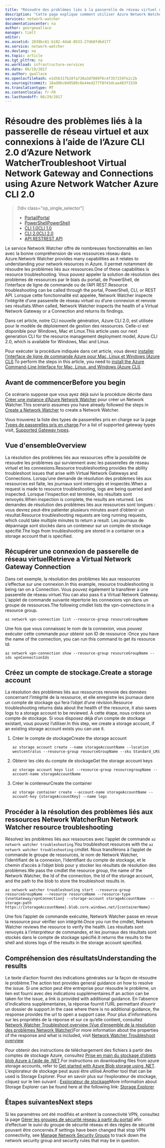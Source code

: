 ```yaml
---
title: "Résoudre des problèmes liés à la passerelle de réseau virtuel et aux connexions Azure - Azure CLI 2.0 | Microsoft Docs"
description: "Cette page explique comment utiliser Azure Network Watcher pour résoudre des problèmes liés à Azure CLI 2.0"
services: network-watcher
documentationcenter: na
author: georgewallace
manager: timlt
editor: 
ms.assetid: 2838bc61-b182-4da8-8533-27db8fdbd177
ms.service: network-watcher
ms.devlang: na
ms.topic: article
ms.tgt_pltfrm: na
ms.workload: infrastructure-services
ms.date: 06/19/2017
ms.author: gwallace
ms.openlocfilehash: e1d56317b10fa738a3d7089f6c4f357159fe2c2b
ms.sourcegitcommit: 18ad9bc049589c8e44ed277f8f43dcaa483f3339
ms.translationtype: MT
ms.contentlocale: fr-FR
ms.lasthandoff: 08/29/2017
---
```

# <a name="troubleshoot-virtual-network-gateway-and-connections-using-azure-network-watcher-azure-cli-20"></a><span data-ttu-id="52d64-103">Résoudre des problèmes liés à la passerelle de réseau virtuel et aux connexions à l’aide de l’Azure CLI 2.0 d’Azure Network Watcher</span><span class="sxs-lookup"><span data-stu-id="52d64-103">Troubleshoot Virtual Network Gateway and Connections using Azure Network Watcher Azure CLI 2.0</span></span>

> [!div class="op_single_selector"]
> - [<span data-ttu-id="52d64-104">Portail</span><span class="sxs-lookup"><span data-stu-id="52d64-104">Portal</span></span>](network-watcher-troubleshoot-manage-portal.md)
> - [<span data-ttu-id="52d64-105">PowerShell</span><span class="sxs-lookup"><span data-stu-id="52d64-105">PowerShell</span></span>](network-watcher-troubleshoot-manage-powershell.md)
> - [<span data-ttu-id="52d64-106">CLI 1.0</span><span class="sxs-lookup"><span data-stu-id="52d64-106">CLI 1.0</span></span>](network-watcher-troubleshoot-manage-cli-nodejs.md)
> - [<span data-ttu-id="52d64-107">CLI 2.0</span><span class="sxs-lookup"><span data-stu-id="52d64-107">CLI 2.0</span></span>](network-watcher-troubleshoot-manage-cli.md)
> - [<span data-ttu-id="52d64-108">API REST</span><span class="sxs-lookup"><span data-stu-id="52d64-108">REST API</span></span>](network-watcher-troubleshoot-manage-rest.md)

<span data-ttu-id="52d64-109">Le service Network Watcher offre de nombreuses fonctionnalités en lien avec la bonne compréhension de vos ressources réseau dans Azure.</span><span class="sxs-lookup"><span data-stu-id="52d64-109">Network Watcher provides many capabilities as it relates to understanding your network resources in Azure.</span></span> <span data-ttu-id="52d64-110">Il permet notamment de résoudre les problèmes liés aux ressources.</span><span class="sxs-lookup"><span data-stu-id="52d64-110">One of these capabilities is resource troubleshooting.</span></span> <span data-ttu-id="52d64-111">Vous pouvez appeler la solution de résolution des problèmes de ressources par le biais du portail, de PowerShell, de l’interface de ligne de commande ou de l’API REST.</span><span class="sxs-lookup"><span data-stu-id="52d64-111">Resource troubleshooting can be called through the portal, PowerShell, CLI, or REST API.</span></span> <span data-ttu-id="52d64-112">Lorsque cette fonctionnalité est appelée, Network Watcher inspecte l’intégrité d’une passerelle de réseau virtuel ou d’une connexion et renvoie ses résultats.</span><span class="sxs-lookup"><span data-stu-id="52d64-112">When called, Network Watcher inspects the health of a Virtual Network Gateway or a Connection and returns its findings.</span></span>

<span data-ttu-id="52d64-113">Dans cet article, notre CLI nouvelle génération, Azure CLI 2.0, est utilisée pour le modèle de déploiement de gestion des ressources. Celle-ci est disponible pour Windows, Mac et Linux.</span><span class="sxs-lookup"><span data-stu-id="52d64-113">This article uses our next generation CLI for the resource management deployment model, Azure CLI 2.0, which is available for Windows, Mac and Linux.</span></span>

<span data-ttu-id="52d64-114">Pour exécuter la procédure indiquée dans cet article, vous devez [installer l’interface de ligne de commande Azure pour Mac, Linux et Windows (Azure CLI)](https://docs.microsoft.com/en-us/cli/azure/install-az-cli2).</span><span class="sxs-lookup"><span data-stu-id="52d64-114">To perform the steps in this article, you need to [install the Azure Command-Line Interface for Mac, Linux, and Windows (Azure CLI)](https://docs.microsoft.com/en-us/cli/azure/install-az-cli2).</span></span>

## <a name="before-you-begin"></a><span data-ttu-id="52d64-115">Avant de commencer</span><span class="sxs-lookup"><span data-stu-id="52d64-115">Before you begin</span></span>

<span data-ttu-id="52d64-116">Ce scénario suppose que vous ayez déjà suivi la procédure décrite dans [Créer une instance d’Azure Network Watcher](network-watcher-create.md) pour créer un Network Watcher.</span><span class="sxs-lookup"><span data-stu-id="52d64-116">This scenario assumes you have already followed the steps in [Create a Network Watcher](network-watcher-create.md) to create a Network Watcher.</span></span>

<span data-ttu-id="52d64-117">Vous trouverez la liste des types de passerelles pris en charge sur la page [Types de passerelles pris en charge](network-watcher-troubleshoot-overview.md#supported-gateway-types).</span><span class="sxs-lookup"><span data-stu-id="52d64-117">For a list of supported gateway types visit, [Supported Gateway types](network-watcher-troubleshoot-overview.md#supported-gateway-types).</span></span>

## <a name="overview"></a><span data-ttu-id="52d64-118">Vue d'ensemble</span><span class="sxs-lookup"><span data-stu-id="52d64-118">Overview</span></span>

<span data-ttu-id="52d64-119">La résolution des problèmes liés aux ressources offre la possibilité de résoudre les problèmes qui surviennent avec les passerelles de réseau virtuel et les connexions.</span><span class="sxs-lookup"><span data-stu-id="52d64-119">Resource troubleshooting provides the ability troubleshoot issues that arise with Virtual Network Gateways and Connections.</span></span> <span data-ttu-id="52d64-120">Lorsqu’une demande de résolution des problèmes liés aux ressources est faite, les journaux sont interrogés et inspectés.</span><span class="sxs-lookup"><span data-stu-id="52d64-120">When a request is made to resource troubleshooting, logs are being queried and inspected.</span></span> <span data-ttu-id="52d64-121">Lorsque l’inspection est terminée, les résultats sont renvoyés.</span><span class="sxs-lookup"><span data-stu-id="52d64-121">When inspection is complete, the results are returned.</span></span> <span data-ttu-id="52d64-122">Les demandes de résolution des problèmes liés aux ressources sont longues : vous devrez peut-être patienter plusieurs minutes avant d’obtenir un résultat.</span><span class="sxs-lookup"><span data-stu-id="52d64-122">Resource troubleshooting requests are long running requests, which could take multiple minutes to return a result.</span></span> <span data-ttu-id="52d64-123">Les journaux de dépannage sont stockés dans un conteneur sur un compte de stockage spécifié.</span><span class="sxs-lookup"><span data-stu-id="52d64-123">The logs from troubleshooting are stored in a container on a storage account that is specified.</span></span>

## <a name="retrieve-a-virtual-network-gateway-connection"></a><span data-ttu-id="52d64-124">Récupérer une connexion de passerelle de réseau virtuel</span><span class="sxs-lookup"><span data-stu-id="52d64-124">Retrieve a Virtual Network Gateway Connection</span></span>

<span data-ttu-id="52d64-125">Dans cet exemple, la résolution des problèmes liés aux ressources s’effectue sur une connexion.</span><span class="sxs-lookup"><span data-stu-id="52d64-125">In this example, resource troubleshooting is being ran on a Connection.</span></span> <span data-ttu-id="52d64-126">Vous pouvez également la transférer à une passerelle de réseau virtuel.</span><span class="sxs-lookup"><span data-stu-id="52d64-126">You can also pass it a Virtual Network Gateway.</span></span> <span data-ttu-id="52d64-127">L’applet de commande suivante répertorie les connexions vpn dans un groupe de ressources.</span><span class="sxs-lookup"><span data-stu-id="52d64-127">The following cmdlet lists the vpn-connections in a resource group.</span></span>

```azurecli
az network vpn-connection list --resource-group resourceGroupName
```

<span data-ttu-id="52d64-128">Une fois que vous connaissez le nom de la connexion, vous pouvez exécuter cette commande pour obtenir son ID de ressource :</span><span class="sxs-lookup"><span data-stu-id="52d64-128">Once you have the name of the connection, you can run this command to get its resource Id:</span></span>

```azurecli
az network vpn-connection show --resource-group resourceGroupName --ids vpnConnectionIds
```

## <a name="create-a-storage-account"></a><span data-ttu-id="52d64-129">Créez un compte de stockage.</span><span class="sxs-lookup"><span data-stu-id="52d64-129">Create a storage account</span></span>

<span data-ttu-id="52d64-130">La résolution des problèmes liés aux ressources renvoie des données concernant l’intégrité de la ressource, et elle enregistre les journaux dans un compte de stockage qui fera l’objet d’une révision.</span><span class="sxs-lookup"><span data-stu-id="52d64-130">Resource troubleshooting returns data about the health of the resource, it also saves logs to a storage account to be reviewed.</span></span> <span data-ttu-id="52d64-131">À cette étape, nous créons un compte de stockage. Si vous disposez déjà d’un compte de stockage existant, vous pouvez l’utiliser.</span><span class="sxs-lookup"><span data-stu-id="52d64-131">In this step, we create a storage account, if an existing storage account exists you can use it.</span></span>

1. <span data-ttu-id="52d64-132">Créer le compte de stockage</span><span class="sxs-lookup"><span data-stu-id="52d64-132">Create the storage account</span></span>

    ```azurecli
    az storage account create --name storageAccountName --location westcentralus --resource-group resourceGroupName --sku Standard_LRS
    ```

1. <span data-ttu-id="52d64-133">Obtenir les clés du compte de stockage</span><span class="sxs-lookup"><span data-stu-id="52d64-133">Get the storage account keys</span></span>

    ```azurecli
    az storage account keys list --resource-group resourcegroupName --account-name storageAccountName
    ```

1. <span data-ttu-id="52d64-134">Créer le conteneur</span><span class="sxs-lookup"><span data-stu-id="52d64-134">Create the container</span></span>

    ```azurecli
    az storage container create --account-name storageAccountName --account-key {storageAccountKey} --name logs
    ```

## <a name="run-network-watcher-resource-troubleshooting"></a><span data-ttu-id="52d64-135">Procéder à la résolution des problèmes liés aux ressources Network Watcher</span><span class="sxs-lookup"><span data-stu-id="52d64-135">Run Network Watcher resource troubleshooting</span></span>

<span data-ttu-id="52d64-136">Résolvez les problèmes liés aux ressources avec l’applet de commande `az network watcher troubleshooting`.</span><span class="sxs-lookup"><span data-stu-id="52d64-136">You troubleshoot resources with the `az network watcher troubleshooting` cmdlet.</span></span> <span data-ttu-id="52d64-137">Nous transférons à l’applet de commande le groupe de ressources, le nom de Network Watcher, l’identifiant de la connexion, l’identifiant du compte de stockage, et le chemin d’accès à l’objet blob pour y stocker les résultats de résolution des problèmes.</span><span class="sxs-lookup"><span data-stu-id="52d64-137">We pass the cmdlet the resource group, the name of the Network Watcher, the Id of the connection, the Id of the storage account, and the path to the blob to store the troubleshoot results in.</span></span>

```azurecli
az network watcher troubleshooting start --resource-group resourceGroupName --resource resourceName --resource-type {vnetGateway/vpnConnection} --storage-account storageAccountName  --storage-path https://{storageAccountName}.blob.core.windows.net/{containerName}
```

<span data-ttu-id="52d64-138">Une fois l’applet de commande exécutée, Network Watcher passe en revue la ressource pour vérifier son intégrité.</span><span class="sxs-lookup"><span data-stu-id="52d64-138">Once you run the cmdlet, Network Watcher reviews the resource to verify the health.</span></span> <span data-ttu-id="52d64-139">Les résultats sont renvoyés à l’interpréteur de commandes, et les journaux des résultats sont stockés dans le compte de stockage spécifié.</span><span class="sxs-lookup"><span data-stu-id="52d64-139">It returns the results to the shell and stores logs of the results in the storage account specified.</span></span>

## <a name="understanding-the-results"></a><span data-ttu-id="52d64-140">Compréhension des résultats</span><span class="sxs-lookup"><span data-stu-id="52d64-140">Understanding the results</span></span>

<span data-ttu-id="52d64-141">Le texte d’action fournit des indications générales sur la façon de résoudre le problème.</span><span class="sxs-lookup"><span data-stu-id="52d64-141">The action text provides general guidance on how to resolve the issue.</span></span> <span data-ttu-id="52d64-142">Si une action peut être entreprise pour résoudre le problème, un lien est fourni avec des indications supplémentaires.</span><span class="sxs-lookup"><span data-stu-id="52d64-142">If an action can be taken for the issue, a link is provided with additional guidance.</span></span> <span data-ttu-id="52d64-143">En l’absence d’indications supplémentaires, la réponse fournit l’URL permettant d’ouvrir un dossier de support.</span><span class="sxs-lookup"><span data-stu-id="52d64-143">In the case where there is no additional guidance, the response provides the url to open a support case.</span></span>  <span data-ttu-id="52d64-144">Pour plus d’informations sur les propriétés de la réponse et sur ce qu’elle contient, consultez [Network Watcher Troubleshoot overview (Vue d’ensemble de la résolution des problèmes Network Watcher)](network-watcher-troubleshoot-overview.md)</span><span class="sxs-lookup"><span data-stu-id="52d64-144">For more information about the properties of the response and what is included, visit [Network Watcher Troubleshoot overview](network-watcher-troubleshoot-overview.md)</span></span>

<span data-ttu-id="52d64-145">Pour obtenir des instructions de téléchargement des fichiers à partir des comptes de stockage Azure, consultez [Prise en main du stockage d’objets blob Azure à l’aide de .NET](../storage/blobs/storage-dotnet-how-to-use-blobs.md).</span><span class="sxs-lookup"><span data-stu-id="52d64-145">For instructions on downloading files from azure storage accounts, refer to [Get started with Azure Blob storage using .NET](../storage/blobs/storage-dotnet-how-to-use-blobs.md).</span></span> <span data-ttu-id="52d64-146">L’explorateur de stockage peut aussi être utilisé.</span><span class="sxs-lookup"><span data-stu-id="52d64-146">Another tool that can be used is Storage Explorer.</span></span> <span data-ttu-id="52d64-147">Pour en savoir plus sur l’explorateur de stockage, cliquez sur le lien suivant : [Explorateur de stockage](http://storageexplorer.com/)</span><span class="sxs-lookup"><span data-stu-id="52d64-147">More information about Storage Explorer can be found here at the following link: [Storage Explorer](http://storageexplorer.com/)</span></span>

## <a name="next-steps"></a><span data-ttu-id="52d64-148">Étapes suivantes</span><span class="sxs-lookup"><span data-stu-id="52d64-148">Next steps</span></span>

<span data-ttu-id="52d64-149">Si les paramètres ont été modifiés et arrêtent la connectivité VPN, consultez la page [Gérer les groupes de sécurité réseau à partir du portail](../virtual-network/virtual-network-manage-nsg-arm-portal.md) afin d’effectuer le suivi du groupe de sécurité réseau et des règles de sécurité pouvant être concernés.</span><span class="sxs-lookup"><span data-stu-id="52d64-149">If settings have been changed that stop VPN connectivity, see [Manage Network Security Groups](../virtual-network/virtual-network-manage-nsg-arm-portal.md) to track down the network security group and security rules that may be in question.</span></span>
